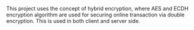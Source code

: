 This project uses the concept of hybrid encryption, where AES and ECDH encryption algorithm are used for securing online transaction via double encryption. This is used in both client and server side.
